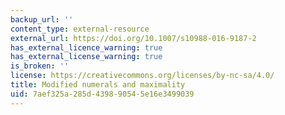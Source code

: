 ```yaml
---
backup_url: ''
content_type: external-resource
external_url: https://doi.org/10.1007/s10988-016-9187-2
has_external_licence_warning: true
has_external_license_warning: true
is_broken: ''
license: https://creativecommons.org/licenses/by-nc-sa/4.0/
title: Modified numerals and maximality
uid: 7aef325a-285d-4398-9054-5e16e3499039
---
```

